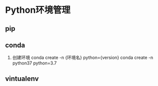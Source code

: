 # Python环境管理

## pip

## conda
1. 创建环境
conda create -n {环境名} python={version}
conda create -n python37 python=3.7

## vintualenv